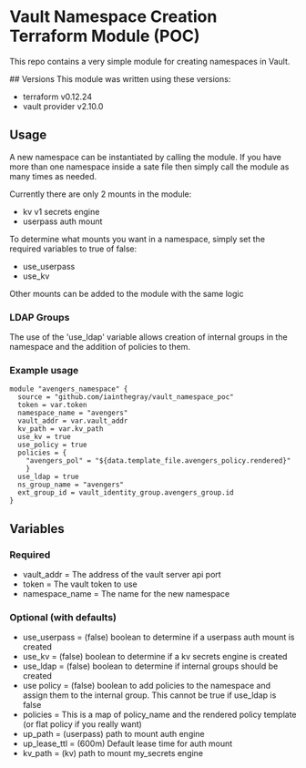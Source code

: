 # Vault Namespace Creation Terraform Module (POC)

This repo contains a very simple module for creating namespaces in Vault.

## Versions
This module was written using these versions:
-  terraform v0.12.24
-  vault provider v2.10.0
## Usage

A new namespace can be instantiated by calling the module. If you have more than one namespace inside a sate  file then simply call the module as many times as needed.

Currently there are only 2 mounts in the module:
- kv v1 secrets engine
- userpass auth mount

To determine what mounts you want in a namespace, simply set the required variables to true of false:
- use_userpass
- use_kv

Other mounts can be added to the module with the same logic

### LDAP Groups

The use of the 'use_ldap' variable allows creation of internal groups in the namespace and the addition of policies to them.

### Example usage

```hcl
module "avengers_namespace" {
  source = "github.com/iainthegray/vault_namespace_poc"
  token = var.token
  namespace_name = "avengers"
  vault_addr = var.vault_addr
  kv_path = var.kv_path
  use_kv = true
  use_policy = true
  policies = {
    "avengers_pol" = "${data.template_file.avengers_policy.rendered}"
    }
  use_ldap = true
  ns_group_name = "avengers"
  ext_group_id = vault_identity_group.avengers_group.id
}
```
## Variables

### Required
- vault_addr      = The address of the vault server api port
- token           = The vault token to use
- namespace_name  = The name for the new namespace

### Optional (with defaults)
- use_userpass    = (false) boolean to determine if a userpass auth mount is created
- use_kv          = (false) boolean to determine if a kv secrets engine is created
- use_ldap        = (false) boolean to determine if internal groups should be created
- use policy      = (false) boolean to add policies to the namespace and assign them to the internal group. This cannot be true if use_ldap is false
- policies        = This is a map of policy_name and the rendered policy template (or flat policy if you really want)
- up_path         = (userpass) path to mount auth engine
- up_lease_ttl    = (600m) Default lease time for auth mount
- kv_path         = (kv) path to mount my_secrets engine
